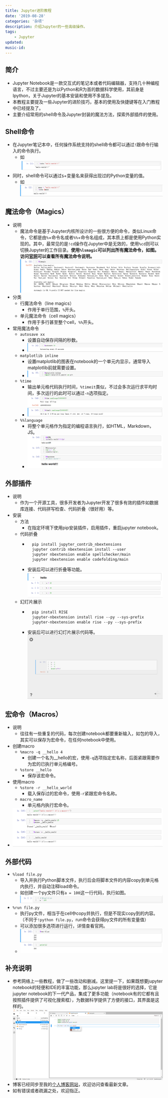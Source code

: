 ```yaml
---
title: Jupyter进阶教程
date: '2019-08-28'
categories: '杂项'
description: 介绍Jupyter的一些高级操作。
tags: 
    - Jupyter
updated: 
music-id: 
---
```

## 简介
- Jupyter Notebook是一款交互式的笔记本或者代码编辑器，支持几十种编程语言，不过主要还是为以Python和R为首的数据科学使用，其前身是Ipython，关于Jupyter的基本安装和使用不多提及。
- 本教程主要提及一些Jupyter的进阶技巧，基本的使用及快捷键等在入门教程中已经提及了。
- 主要介绍常用的shell命令及Jupyter封装的魔法方法，探索外部插件的使用。

## Shell命令
- 在Jupyter笔记本中，任何操作系统支持的shell命令都可以通过`!`跟命令行输入的命令执行。
  - 如![](/asset/2019-08-28/shell.png)
- 同时，shell命令可以通过`$`+变量名来获得出现过的Python变量的值。
  - 如![](/asset/2019-08-28/shell-var.png)

## 魔法命令（Magics）
- 说明
  - 魔法命令是基于Jupyter内核所设计的一些很方便的命令，类似Linux命令，它都是由`%`+命令名或者`%%`+命令名组成，其本质上都是使用Python实现的。其中，最常见的是`!cd`操作在Jupyter中是无效的，使用`%cd`则可以切换Jupyter的工作目录。**使用`%lsmagic`可以列出所有魔法命令，如图。访问[官网](https://ipython.readthedocs.io/en/stable/interactive/magics.html)可以查看所有魔法命令说明。![](/asset/2019-08-28/magics.png)**
- 分类
  - 行魔法命令（line magics）
    - 作用于单行范围，`%`开头。
  - 单元魔法命令（cell magics）
    - 作用于多行甚至整个cell，`%%`开头。
- 常用魔法命令
  - `autosave xx`
    - 设置自动保存间隔的秒数。
    - ![](/asset/2019-08-28/autosave.png)
  - `matplotlib inline`
    - 设置matplotlib的图表在notebook的一个单元内显示，通常导入matplotlib前就需要设置。
    - ![](/asset/2019-08-28/matplotlib.png)
  - `%time`
    - 输出单元格代码执行时间，`%timeit`类似，不过会多次运行求平均时间，多次运行的此时可以通过`-n`选项指定。
    - ![](/asset/2019-08-28/time.png)
  - `%%language`
    - 将整个单元格作为指定的编程语言执行，如HTML，Markdown，JS。
    - ![](/asset/2019-08-28/language.png)


## 外部插件
- 说明
  - 作为一个开源工具，很多开发者为Jupyter开发了很多有效的插件如数据库连接、代码拼写检查、代码折叠（很好用）等。
- 安装
  - 方法
    - 在指定环境下使用pip安装插件，启用插件，重启jupyter notebook。
  - 代码折叠
    - ```shell
        pip install jupyter_contrib_nbextensions
        jupyter contrib nbextension install --user
        jupyter nbextension enable spellchecker/main
        jupyter nbextension enable codefolding/main
        ```
    - 安装后可以进行折叠等功能。![](/asset/2019-08-28/extension.png)
  - 幻灯片展示
    - ```shell
        pip install RISE
        jupyter-nbextension install rise --py --sys-prefix
        jupyter-nbextension enable rise --py --sys-prefix 
        ```
    - 安装后可以进行幻灯片展示代码等。![](/asset/2019-08-28/ppt.png)


## 宏命令（Macros）
- 说明
  - 往往有一些重复的代码，每次创建notebook都要重新输入，如包的导入，其实可以保存为宏命令，在任何notebook中使用。
- 创建macro
  - `%macro -q __hello 4`
    - 创建一个名为__hello的宏，使用`-q`选项指定宏名称，后面紧跟需要作为宏的已执行单元格编号。
  - `%store __hello`
    - 保存该宏命令。
- 使用macro
  - `%store -r __hello_world`
    - 载入保存过的宏命令，使用`-r`紧跟宏命令名称。
  - `macro_name`
    - 单元格内执行宏命令。
- ![](/asset/2019-08-28/macro.png)


## 外部代码
- `%load file.py`
  - 导入并执行Python脚本文件，执行后会将脚本文件的内容copy到单元格内执行，并自动注释load命令。
  - 如创建一个py文件只有`a = 100`这一行代码，执行如图。![](/asset/2019-08-28/load.png)
- `%run file.py`
  - 执行py文件，相当于在cell中copy并执行，但是不现实copy到的内容。（不同于`!python file.py`，run命令会获得py文件的所有变量值）
  - 可以添加很多选项进行运行，详情查看官网。
  - ![](/asset/2019-08-28/run.png)


## 补充说明
- 参考网络上一些教程，做了一些改动和删减。这里提一下，如果既想要jupyter notebook的轻便和IDE的丰富功能，那么jupyter lab将是很好的选择，它是jupyter notebook的下一代产品，集成了更多功能（notebook有的它都有且按照插件提供了可视化搜索框），为数据科学提供了方便的接口，其界面是这样的。![](/asset/2019-08-28/jupyterlab.png)
- 博客已经同步至我的[个人博客网站](https://luanshiyinyang.github.io)，欢迎访问查看最新文章。
- 如有错误或者疏漏之处，欢迎指正。